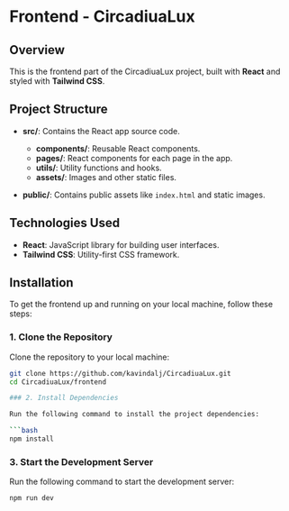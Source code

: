 # Frontend - CircadiuaLux

## Overview

This is the frontend part of the CircadiuaLux project, built with **React** and styled with **Tailwind CSS**.

## Project Structure

- **src/**: Contains the React app source code.
  - **components/**: Reusable React components.
  - **pages/**: React components for each page in the app.
  - **utils/**: Utility functions and hooks.
  - **assets/**: Images and other static files.

- **public/**: Contains public assets like `index.html` and static images.

## Technologies Used

- **React**: JavaScript library for building user interfaces.
- **Tailwind CSS**: Utility-first CSS framework.

## Installation

To get the frontend up and running on your local machine, follow these steps:

### 1. Clone the Repository

Clone the repository to your local machine:

```bash
git clone https://github.com/kavindalj/CircadiuaLux.git
cd CircadiuaLux/frontend

### 2. Install Dependencies

Run the following command to install the project dependencies:

```bash
npm install
```

### 3. Start the Development Server

Run the following command to start the development server:

```bash
npm run dev
```

